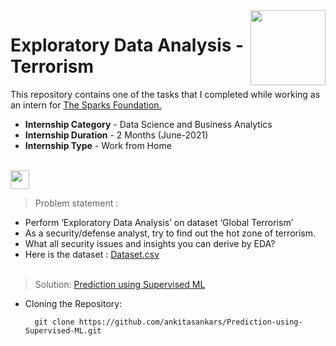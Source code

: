 <img align = right height = 120 width = 120 src = https://www.thesparksfoundationsingapore.org/images/logo_small.png>

# Exploratory Data Analysis - Terrorism

This repository contains one of the tasks that I completed while working as an intern for [The Sparks Foundation.](https://www.thesparksfoundationsingapore.org/)
- **Internship Category** - Data Science and Business Analytics
- **Internship Duration** - 2 Months (June-2021)
- **Internship Type** - Work from Home
<br><br>
<img height="30" src="https://img.shields.io/badge/Exploratory Data Analysis on Terrorism -Level  Intermediate-purple.svg?&style=for-the-badge&logo=TheSparksFoundation&logoColor=blue"/>
<br>

> Problem statement :
- Perform ‘Exploratory Data Analysis’ on dataset ‘Global Terrorism’ <br>
- As a security/defense analyst, try to find out the hot zone of terrorism. <br>
- What all security issues and insights you can derive by EDA? <br>
- Here is the dataset :
<a href="https://bit.ly/2TK5Xn5">Dataset.csv</a><br><br>

> Solution:
<a href="https://github.com/ankitasankars/Prediction-using-Supervised-ML/blob/main/Task%201_Prediction_using_Supervised_ML.ipynb">Prediction using Supervised ML </a>

- Cloning the Repository: 

        git clone https://github.com/ankitasankars/Prediction-using-Supervised-ML.git
